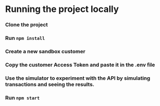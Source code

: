 # Running the project locally
### Clone the project
### Run `npm install`
### Create a new sandbox customer
### Copy the customer Access Token and paste it in the .env file 
### Use the simulator to experiment with the API by simulating transactions and seeing the results.
### Run `npm start`
